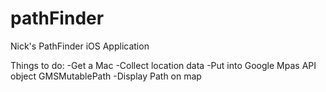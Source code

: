 pathFinder
==========

Nick's PathFinder iOS Application

Things to do:
-Get a Mac
-Collect location data
-Put into Google Mpas API object GMSMutablePath
-Display Path on map